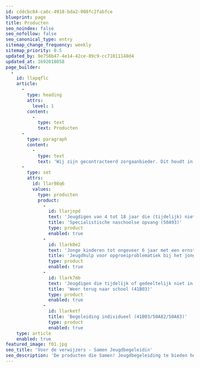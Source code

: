 ```yaml
---
id: cddcbc84-ca6c-4918-bda2-008fc2fabfce
blueprint: page
title: Producten
seo_noindex: false
seo_nofollow: false
seo_canonical_type: entry
sitemap_change_frequency: weekly
sitemap_priority: 0.5
updated_by: 9e758b47-4e14-42ce-89c9-cc71011148d4
updated_at: 1692018058
page_builder:
  -
    id: llapqflc
    article:
      -
        type: heading
        attrs:
          level: 1
        content:
          -
            type: text
            text: Producten
      -
        type: paragraph
        content:
          -
            type: text
            text: 'Wij zijn gecontracteerd zorgaanbieder. Dit houdt in dat wij een contract hebben met 10 voor de Jeugd.'
      -
        type: set
        attrs:
          id: llar98q6
          values:
            type: producten
            product:
              -
                id: llarjnpd
                text: 'Jeugdigen van 4 tot 18 jaar die (tijdelijk) niet of niet geheel in staat zijn om naar een reguliere naschoolse/buitenschoolse opvang te gaan.'
                title: 'Specialistische naschoolse opvang (50A93)'
                type: product
                enabled: true
              -
                id: llark0e2
                text: 'Jonge kinderen tot ongeveer 6 jaar met een ernstige ontwikkelingsachterstand en/of verstandelijke- en/of lichamelijke beperking.'
                title: 'Jeugdhulp voor opgroeiproblematiek bij het jonge kind (41A03)'
                type: product
                enabled: true
              -
                id: llark7mb
                text: 'Jeugdigen die tijdelijk of gedeeltelijk niet in staat zijn om (speciaal) basisof voortgezet onderwijs te volgen. Perspectief is terug naar (een vorm van) onderwijs.'
                title: 'Weer terug naar school (41B03)'
                type: product
                enabled: true
              -
                id: llarketf
                title: 'Begeleiding individueel (41B03/50A82/50A83)'
                type: product
                enabled: true
    type: article
    enabled: true
featured_image: f01.jpg
seo_title: 'Voor de verwijzers - Samen Jeugdbegeleidin'
seo_description: 'De producten die Samen! Jeugdbegeleiding te bieden heeft.'
---
```

